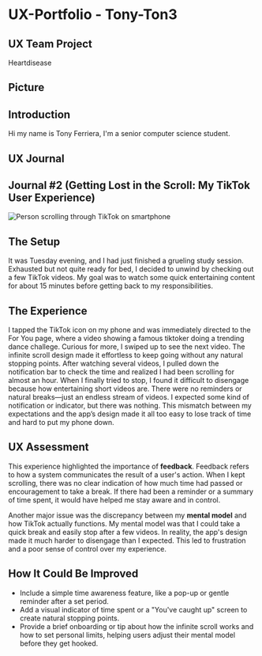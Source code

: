 # UX-Portfolio - Tony-Ton3

## UX Team Project

Heartdisease

## Picture

## Introduction

Hi my name is Tony Ferriera, I'm a senior computer science student.

## UX Journal
## Journal #2 (Getting Lost in the Scroll: My TikTok User Experience)

![Person scrolling through TikTok on smartphone](https://media.cnn.com/api/v1/images/stellar/prod/220208112441-13-tiktok-app-stock.jpg?q=h_1333,w_2000,x_0,y_0)

## The Setup

It was Tuesday evening, and I had just finished a grueling study session. Exhausted but not quite ready for bed, I decided to unwind by checking out a few TikTok videos. My goal was to watch some quick entertaining content for about 15 minutes before getting back to my responsibilities.

## The Experience

I tapped the TikTok icon on my phone and was immediately directed to the For You page, where a video showing a famous tiktoker doing a trending dance challege. Curious for more, I swiped up to see the next video. The infinite scroll design made it effortless to keep going without any natural stopping points.
After watching several videos, I pulled down the notification bar to check the time and realized I had been scrolling for almost an hour. When I finally tried to stop, I found it difficult to disengage because how entertaining short videos are. There were no reminders or natural breaks—just an endless stream of videos. I expected some kind of notification or indicator, but there was nothing. This mismatch between my expectations and the app’s design made it all too easy to lose track of time and hard to put my phone down.

## UX Assessment

This experience highlighted the importance of **feedback**. Feedback refers to how a system communicates the result of a user's action. When I kept scrolling, there was no clear indication of how much time had passed or encouragement to take a break. If there had been a reminder or a summary of time spent, it would have helped me stay aware and in control.

Another major issue was the discrepancy between my **mental model** and how TikTok actually functions. My mental model was that I could take a quick break and easily stop after a few videos. In reality, the app's design made it much harder to disengage than I expected. This led to frustration and a poor sense of control over my experience.

## How It Could Be Improved

- Include a simple time awareness feature, like a pop-up or gentle reminder after a set period.
- Add a visual indicator of time spent or a "You've caught up" screen to create natural stopping points.
- Provide a brief onboarding or tip about how the infinite scroll works and how to set personal limits, helping users adjust their mental model before they get hooked.

